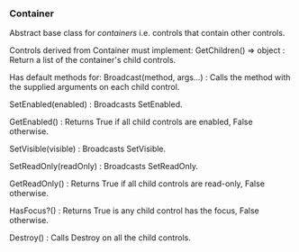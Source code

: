 ### Container

Abstract base class for *containers*
i.e. controls that contain other controls.

Controls derived from Container must implement:
GetChildren() => object
: Return a list of the container's child controls.

Has default methods for:
Broadcast(method, args...)
: Calls the method with the supplied arguments on each child control.

SetEnabled(enabled)
: Broadcasts SetEnabled.

GetEnabled()
: Returns True if all child controls are enabled, False otherwise.

SetVisible(visible)
: Broadcasts SetVisible.

SetReadOnly(readOnly)
: Broadcasts SetReadOnly.

GetReadOnly()
: Returns True if all child controls are read-only, False otherwise.

HasFocus?()
: Returns True is any child control has the focus, False otherwise.

Destroy()
: Calls Destroy on all the child controls.